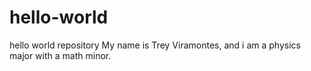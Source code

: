 # hello-world
hello world repository
My name is Trey Viramontes, and i am a physics major with a math minor.
